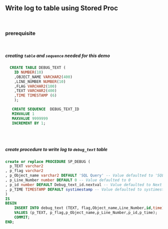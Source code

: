 ## Write log to table using Stored Proc  

<br>  

### prerequisite

<br>  

##### creating ```table``` and ```sequence``` needed for this demo  

```sql
  CREATE TABLE DEBUG_TEXT (
	ID NUMBER(10)
	,OBJECT_NAME VARCHAR2(400)
	,LINE_NUMBER NUMBER(10)
	,FLAG VARCHAR2(100)
	,TEXT VARCHAR2(400)
	,TIME TIMESTAMP (6)
	);

   CREATE SEQUENCE  DEBUG_TEXT_ID  
   MINVALUE 1 
   MAXVALUE 9999999 
   INCREMENT BY 1;


```

<br>  

<br>  

##### create procedure to write log to ```debug_text``` table  


```sql
create or replace PROCEDURE SP_DEBUG (
  p_TEXT varchar2
, p_flag varchar2
, p_Object_name varchar2 DEFAULT 'SQL Query' -- Value defaulted to 'SQL Query'
, p_Line_Number number DEFAULT 0 -- Value defaulted to 0
, p_id number DEFAULT Debug_text_id.nextval -- Value defaulted to Next Value of Sequence Debug_text_id
, p_TIME TIMESTAMP DEFAULT systimestamp -- Value defaulted to systimestamp
) 
IS
BEGIN
	INSERT INTO debug_text (TEXT, flag,Object_name,Line_Number,id,time)
	VALUES (p_TEXT, p_flag,p_Object_name,p_Line_Number,p_id,p_time);
	COMMIT;
END;
```



